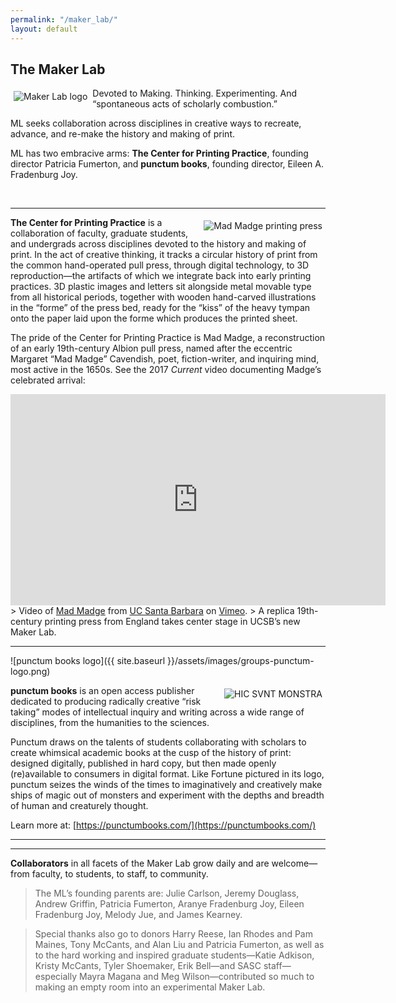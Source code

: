 ```yaml
---
permalink: "/maker_lab/"
layout: default
---
```


## The Maker Lab

<img alt="Maker Lab logo" src="{{ site.baseurl }}/assets/images/groups-maker_lab-logo-2.png" align="left" style="padding:5px;" />Devoted to Making. Thinking. Experimenting. And “spontaneous acts of scholarly combustion.”

ML seeks collaboration across disciplines in creative ways to recreate, advance, and re-make the history and making of print.

ML has two embracive arms: **The Center for Printing Practice**, founding director Patricia Fumerton, and **punctum books**, founding director, Eileen A. Fradenburg Joy.

<br>

----------

<a href="{{ site.baseurl }}/assets/images/gallery/06-Paddy-Kristy-Madge.JPG"><img alt="Mad Madge printing press" src="{{ site.baseurl }}/assets/images/groups-maker_lab-madge-01.png" align="right" style="padding:5px;" /></a>**The Center for Printing Practice** is a collaboration of faculty, graduate students, and undergrads across disciplines devoted to the history and making of print. In the act of creative thinking, it tracks a circular history of print from the common hand-operated pull press, through digital technology, to 3D reproduction—the artifacts of which we integrate back into early printing practices. 3D plastic images and letters sit alongside metal movable type from all historical periods, together with wooden hand-carved illustrations in the “forme” of the press bed, ready for the “kiss” of the heavy tympan onto the paper laid upon the forme which produces the printed sheet.

The pride of the Center for Printing Practice is Mad Madge, a reconstruction of an early 19th-century Albion pull press, named after the eccentric Margaret “Mad Madge” Cavendish, poet, fiction-writer, and inquiring mind, most active in the 1650s. See the 2017 _Current_ video documenting Madge’s celebrated arrival:

<iframe src="https://player.vimeo.com/video/235406198" width="600" height="338" frameborder="0" webkitallowfullscreen mozallowfullscreen allowfullscreen></iframe>
> Video of <a href="https://vimeo.com/235406198">Mad Madge</a> from <a href="https://vimeo.com/ucsb">UC Santa Barbara</a> on <a href="https://vimeo.com">Vimeo</a>.
> A replica 19th-century printing press from England takes center stage in UCSB&rsquo;s new Maker Lab.

<br>

----------

![punctum books logo]({{ site.baseurl }}/assets/images/groups-punctum-logo.png)

<img alt="HIC SVNT MONSTRA" src="{{ site.baseurl }}/assets/images/groups-punctum-hic-sunt-monstra.png" align="right" style="padding:5px;" />**punctum books** is an open access publisher dedicated to producing radically creative “risk taking” modes of intellectual inquiry and writing across a wide range of disciplines, from the humanities to the sciences.

Punctum draws on the talents of students collaborating with scholars to create whimsical academic books at the cusp of the history of print: designed digitally, published in hard copy, but then made openly (re)available to consumers in digital format. Like Fortune pictured in its logo, punctum seizes the winds of the times to imaginatively and creatively make ships of magic out of monsters and experiment with the depths and breadth of human and creaturely thought.

Learn more at: [https://punctumbooks.com/](https://punctumbooks.com/)

----------
----------

**Collaborators** in all facets of the Maker Lab grow daily and are welcome—from faculty, to students, to staff, to community. 

> The ML’s founding parents are: Julie Carlson, Jeremy Douglass, Andrew Griffin, Patricia Fumerton, Aranye Fradenburg Joy, Eileen Fradenburg Joy, Melody Jue, and James Kearney.

> Special thanks also go to donors Harry Reese, Ian Rhodes and Pam Maines, Tony McCants, and Alan Liu and Patricia Fumerton, as well as to the hard working and inspired graduate students—Katie Adkison, Kristy McCants, Tyler Shoemaker, Erik Bell—and SASC staff—especially Mayra Magana and Meg Wilson—contributed so much to making an empty room into an experimental Maker Lab.
